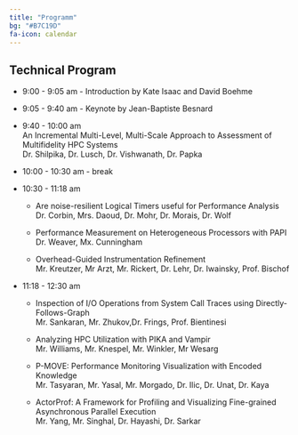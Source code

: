 ```yaml
---
title: "Programm"
bg: "#B7C19D"
fa-icon: calendar
---
```


## Technical Program

- 9:00 - 9:05 am - Introduction by Kate Isaac and David Boehme

- 9:05 - 9:40 am - Keynote by Jean-Baptiste Besnard

- 9:40 - 10:00 am <br> 
	An Incremental Multi-Level, Multi-Scale Approach to Assessment of Multifidelity HPC Systems <br>
	Dr. Shilpika, Dr. Lusch, Dr. Vishwanath, Dr. Papka

- 10:00 - 10:30 am - break 

- 10:30 - 11:18 am <br>
	- Are noise-resilient Logical Timers useful for Performance Analysis <br>
	Dr. Corbin, Mrs. Daoud, Dr. Mohr, Dr. Morais, Dr. Wolf
	
	- Performance Measurement on Heterogeneous Processors with PAPI <br>
	Dr. Weaver, Mx. Cunningham

	- Overhead-Guided Instrumentation Refinement <br>
	Mr. Kreutzer, Mr Arzt, Mr. Rickert, Dr. Lehr, Dr. Iwainsky, Prof. Bischof
	
- 11:18 - 12:30 am <br>
	- Inspection of I/O Operations from System Call Traces using Directly-Follows-Graph <br>
	Mr. Sankaran, Mr. Zhukov,Dr. Frings, Prof. Bientinesi
	
	- Analyzing HPC Utilization with PIKA and Vampir <br>
	Mr. Williams, Mr. Knespel, Mr. Winkler, Mr Wesarg
	
	- P-MOVE: Performance Monitoring Visualization with Encoded Knowledge <br>
	Mr. Tasyaran, Mr. Yasal, Mr. Morgado, Dr. Ilic, Dr. Unat, Dr. Kaya
	
	- ActorProf: A Framework for Profiling and Visualizing Fine-grained Asynchronous Parallel Execution <br>
	Mr. Yang, Mr. Singhal, Dr. Hayashi, Dr. Sarkar

